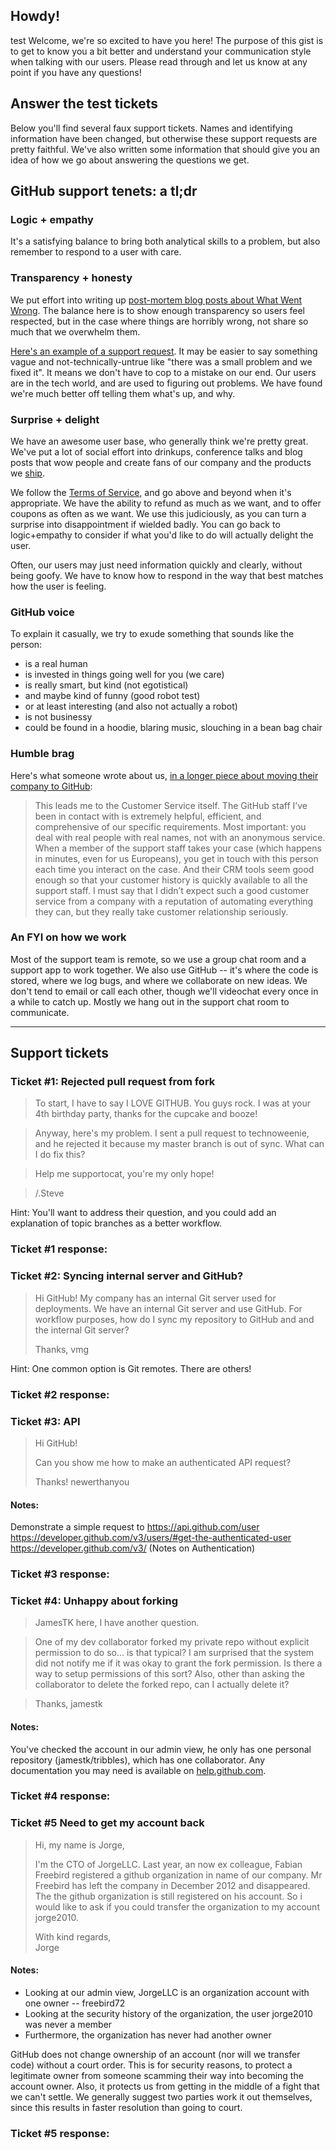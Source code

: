 ## Howdy!
test
Welcome, we're so excited to have you here! The purpose of this gist is to get to know you a bit better and understand your communication style when talking with our users. Please read through and let us know at any point if you have any questions!

## Answer the test tickets
Below you'll find several faux support tickets. Names and identifying information have been changed, but otherwise these support requests are pretty faithful. We've also written some information that should give you an idea of how we go about answering the questions we get. 

## GitHub support tenets: a tl;dr

### Logic + empathy
It's a satisfying balance to bring both analytical skills to a problem, but also remember to respond to a user with care.

### Transparency + honesty
We put effort into writing up [post-mortem blog posts about What Went Wrong](https://github.com/blog/1397-recent-code-search-outages). The balance here is to show enough transparency so users feel respected, but in the case where things are horribly wrong, not share so much that we overwhelm them. 

[Here's an example of a support request](https://gist.github.com/3e89df1f7c0e7d6d5737). It may be easier to say something vague and not-technically-untrue like "there was a small problem and we fixed it". It means we don't have to cop to a mistake on our end. Our users are in the tech world, and are used to figuring out problems. We have found we're much better off telling them what's up, and why.

### Surprise + delight
We have an awesome user base, who generally think we're pretty great. We've put a lot of social effort into drinkups, conference talks and blog posts that wow people and create fans of our company and the products we [ship](http://shipitsquirrel.github.io/images/ship%20it%20squirrel.png).

We follow the [Terms of Service](https://help.github.com/articles/github-terms-of-service), and go above and beyond when it's appropriate. We have the ability to refund as much as we want, and to offer coupons as often as we want. We use this judiciously, as you can turn a surprise into disappointment if wielded badly. You can go back to logic+empathy to consider if what you'd like to do will actually delight the user.

Often, our users may just need information quickly and clearly, without being goofy. We have to know how to respond in the way that best matches how the user is feeling.

### GitHub voice

To explain it casually, we try to exude something that sounds like the person:

* is a real human
* is invested in things going well for you (we care)
* is really smart, but kind (not egotistical)
* and maybe kind of funny (good robot test)
* or at least interesting (and also not actually a robot)
* is not businessy
* could be found in a hoodie, blaring music, slouching in a bean bag chair

### Humble brag
Here's what someone wrote about us, [in a longer piece about moving their company to GitHub](http://redotheweb.com/2012/05/20/switching-our-corporate-version-control-system-to-github.html):
>This leads me to the Customer Service itself. The GitHub staff I’ve been in contact with is extremely helpful, efficient, and comprehensive of our specific requirements. Most important: you deal with real people with real names, not with an anonymous service. When a member of the support staff takes your case (which happens in minutes, even for us Europeans), you get in touch with this person each time you interact on the case. And their CRM tools seem good enough so that your customer history is quickly available to all the support staff. I must say that I didn’t expect such a good customer service from a company with a reputation of automating everything they can, but they really take customer relationship seriously.

### An FYI on how we work
Most of the support team is remote, so we use a group chat room and a support app to work together. We also use GitHub -- it's where the code is stored, where we log bugs, and where we collaborate on new ideas. We don't tend to email or call each other, though we'll videochat every once in a while to catch up. Mostly we hang out in the support chat room to communicate.

***********************************

## Support tickets

### Ticket #1: Rejected pull request from fork 

>To start, I have to say I LOVE GITHUB. You guys rock. I was at your 4th birthday party, thanks for the cupcake and booze!

>Anyway, here's my problem. I sent a pull request to technoweenie, and he rejected it because my master branch is out of sync. What can I do fix this?

>Help me supportocat, you're my only hope!

>/.Steve

Hint: You'll want to address their question, and you could add an explanation of topic branches as a better workflow.

### Ticket #1 response:



### Ticket #2: Syncing internal server and GitHub?

>Hi GitHub! My company has an internal Git server used for deployments. We have an internal Git server and use GitHub. For workflow purposes, how do I sync my repository to GitHub and and the internal Git server?
>
>Thanks,
>vmg

Hint: One common option is Git remotes. There are others!


### Ticket #2 response:



### Ticket #3:  API

>Hi GitHub!
>
>Can you show me how to make an authenticated API request?
>
>Thanks!
>newerthanyou

#### Notes:
Demonstrate a simple request to https://api.github.com/user  
https://developer.github.com/v3/users/#get-the-authenticated-user  
https://developer.github.com/v3/ (Notes on Authentication)


### Ticket #3 response:

### Ticket #4: Unhappy about forking

>JamesTK here, I have another question.

>One of my dev collaborator forked my private repo without explicit permission to do so... is that typical? I am surprised that the system did not notify me if it was okay to grant the fork permission. Is there a way to setup permissions of this sort? Also, other than asking the collaborator to delete the forked repo, can I actually delete it?

>Thanks, jamestk

#### Notes:
You've checked the account in our admin view, he only has one personal repository (jamestk/tribbles), which has one collaborator. Any documentation you may need is available on [help.github.com](https://help.github.com).

### Ticket #4 response: 




### Ticket #5 Need to get my account back

> Hi, my name is Jorge,  
>  
> I'm the CTO of JorgeLLC. Last year, an now ex colleague, Fabian Freebird registered a github organization in name of our company. Mr Freebird has left the company in December 2012 and disappeared. The the github organization is still registered on his account. So i would like to ask if you could transfer the organization to my account jorge2010.
>
>With kind regards,  
>Jorge

#### Notes:

* Looking at our admin view, JorgeLLC is an organization account with one owner -- freebird72
* Looking at the security history of the organization, the user jorge2010 was never a member
* Furthermore, the organization has never had another owner

GitHub does not change ownership of an account (nor will we transfer code) without a court order. This is for security reasons, to protect a legitimate owner from someone scamming their way into becoming the account owner. Also, it protects us from getting in the middle of a fight that we can't settle. We generally suggest two parties work it out themselves, since this results in faster resolution than going to court.

### Ticket #5 response:

